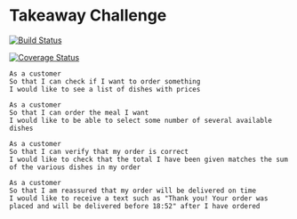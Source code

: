 Takeaway Challenge
==================
[![Build Status](https://travis-ci.org/makersacademy/takeaway-challenge.svg?branch=master)](https://travis-ci.org/makersacademy/takeaway-challenge)

[![Coverage Status](https://coveralls.io/repos/github/makersacademy/takeaway-challenge/badge.svg?branch=mohamedIssaq)](https://coveralls.io/github/makersacademy/takeaway-challenge?branch=mohamedIssaq)
```
As a customer
So that I can check if I want to order something
I would like to see a list of dishes with prices

As a customer
So that I can order the meal I want
I would like to be able to select some number of several available dishes

As a customer
So that I can verify that my order is correct
I would like to check that the total I have been given matches the sum of the various dishes in my order

As a customer
So that I am reassured that my order will be delivered on time
I would like to receive a text such as "Thank you! Your order was placed and will be delivered before 18:52" after I have ordered
```
